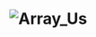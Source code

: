 # ![Array_Us](https://github.com/panda12384/HDL/assets/160568759/9d1383f6-3d49-44b4-9bc6-c80a7f232ab1)
